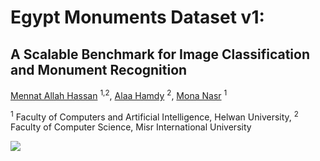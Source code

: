 # Egypt Monuments Dataset v1:
## A Scalable Benchmark for Image Classification and Monument Recognition

[Mennat Allah Hassan](mennatallah.sayed@miuegypt.edu.eg) <sup>1,2</sup>, [Alaa Hamdy](alaa.hamdy@miuegypt.edu.eg) <sup>2</sup>, [Mona Nasr](m.nasr@helwan.edu.eg) <sup>1</sup>

<sup>1</sup> Faculty of Computers and Artificial Intelligence, Helwan University, <sup>2</sup> Faculty of Computer Science, Misr International University

![]([https://github.com/mennatallahhassan/egypt-monuments-dataset/blob/main/overview.png](https://github.com/mennatallahhassan/egypt-monuments-dataset/blob/main/overview-2.png))

